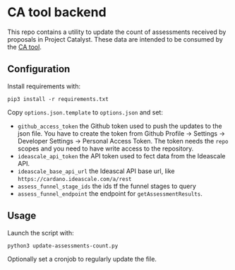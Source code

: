 # CA tool backend

This repo contains a utility to update the count of assessments received by
proposals in Project Catalyst. These data are intended to be consumed by the
[CA tool](https://github.com/Project-Catalyst/ca-tool).

## Configuration

Install requirements with:

```
pip3 install -r requirements.txt
```

Copy `options.json.template` to `options.json` and set:

- `github_access_token` the Github token used to push the updates to the json
file. You have to create the token from Github Profile -> Settings -> Developer
Settings -> Personal Access Token. The token needs the `repo` scopes and you
need to have write access to the repository.
- `ideascale_api_token` the API token used to fect data from the Ideascale API.
- `ideascale_base_api_url` the Ideascal API base url, like
`https://cardano.ideascale.com/a/rest`
- `assess_funnel_stage_ids` the ids tf the funnel stages to query
- `assess_funnel_endpoint` the endpoint for `getAssessmentResults`.


## Usage

Launch the script with:

```
python3 update-assessments-count.py
```

Optionally set a cronjob to regularly update the file.
